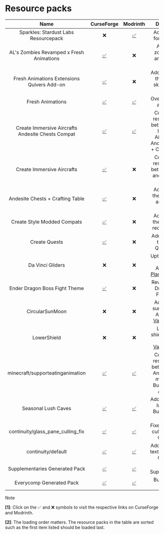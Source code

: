 # Resource packs

| Name | CurseForge | Modrinth | Description |
|:-:|:-:|:-:|:-:|
| Sparkles: Stardust Labs Resourcepack | ❌ | [✅](https://modrinth.com/resourcepack/sparkles) | Adds textures for Incendium |
| AL's Zombies Revamped x Fresh Animations | [✅](https://www.curseforge.com/minecraft/texture-packs/als-zombies-revamped-x-fresh-animations) | ❌ | Adds many zombie, husk and drowned variants |
| Fresh Animations Extensions Quivers Add-on | [✅](https://www.curseforge.com/minecraft/texture-packs/fresh-animations-extensions) | ❌ | Adds quivers on the backs of skeletons and strays |
| Fresh Animations | [✅](https://www.curseforge.com/minecraft/texture-packs/fresh-animations) | [✅](https://modrinth.com/resourcepack/fresh-animations) | Overhauls mobs animations |
| Create Immersive Aircrafts Andesite Chests Compat | [✅](https://www.curseforge.com/minecraft/texture-packs/create-immersive-aircrafts-andesite-chests-compat) | [✅](https://modrinth.com/resourcepack/create-immersive-aircrafts-andesite-chests-compat) | Compatibility resource pack between Create Immersive Aircrafts and Andesite Chests + Crafting Table |
| Create Immersive Aircrafts | [✅](https://www.curseforge.com/minecraft/texture-packs/create-immersive-aircrafts-resource-pack) | ❌ | Compatibility resource pack between Create and Immersive Aircrafts |
| Andesite Chests + Crafting Table | [✅](https://www.curseforge.com/minecraft/texture-packs/andesite-chests-crafting-table) | ❌ | Adds Create-themed chests and crafting table |
| Create Style Modded Compats | [✅](https://www.curseforge.com/minecraft/texture-packs/create-style-modded-compats) | ❌ | Adds Create-themed vanilla redstone items |
| Create Quests | [✅](https://www.curseforge.com/minecraft/texture-packs/create-quests) | ❌ | Adds a Create-theme FTB Quests book |
| Da Vinci Gliders | ❌ | ❌ | Uptades Elytra's texture. Available on [Planet Minecraft](https://www.planetminecraft.com/texture-pack/da-vinci-gliders/) |
| Ender Dragon Boss Fight Theme | [✅](https://www.curseforge.com/minecraft/texture-packs/ender-dragon-boss-fight-theme) | ❌ | Revamps Ender Dragon Boss Fight music |
| CircularSunMoon | ❌ | ❌ | Adds circular sun and moon. Available on [VanillaTweaks](https://vanillatweaks.net/) |
| LowerShield | ❌ | ❌ | Lowers the shield. Available on [VanillaTweaks](https://vanillatweaks.net/) |
| minecraft/supporteatinganimation | [✅](https://www.curseforge.com/minecraft/mc-mods/eating-animation-fabric) | [✅](https://modrinth.com/mod/eating-animation) | Compatibility resource pack between Eating Animation and many mods. Built-in Eating Animation |
| Seasonal Lush Caves | [✅](https://www.curseforge.com/minecraft/mc-mods/fabric-seasons) | [✅](https://modrinth.com/mod/fabric-seasons) | Adds seasons to lush caves. Built-in Fabric Seasons |
| continuity/glass_pane_culling_fix | [✅](https://www.curseforge.com/minecraft/mc-mods/continuity) | [✅](https://modrinth.com/mod/continuity) | Fixes glass pane culling. Built-in Continuity |
| continuity/default | [✅](https://www.curseforge.com/minecraft/mc-mods/continuity) | [✅](https://modrinth.com/mod/continuity) | Adds connected textures. Built-in Continuity |
| Supplementaries Generated Pack | [✅]() | [✅]() | Built-in Supplementaries |
| Everycomp Generated Pack | [✅]() | [✅]() | Built-in Every Compat |

> [!NOTE]
>
> **[1]**: Click on the ✅ and ❌ symbols to visit the respective links on CurseForge and Modrinth.
>
> **[2]**: The loading order matters. The resource packs in the table are sorted such as the first item listed should be loaded last.

